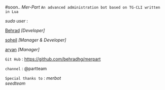 #soon..
  *Mer-Part*
  `An advanced administration bot based on TG-CLI written in Lua`
  
  
  _sudo user_ : 
  
  [Behrad](https://telegram.me/M_O_T_A_F_E_G_H_I_N) _[Developer]_ 
  
  [soheil](https://telegram.me/soheilDkta) _[Manager & Developer]_
  
  [aryan](https://telegram.me/PowerShield_SUDO) _[Manager]_
  
  `Git Hub` : https://github.com/behradhg/merpart
  
 `channel` : @partteam
  
  `Special thanks to` : 
  *merbot*   
     *seedteam*
  
  
